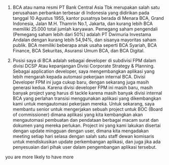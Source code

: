 1. BCA atau nama resmi PT Bank Central Asia Tbk merupakan salah satu perusahaan perbankan terbesar di Indonesia yang didirikan pada tanggal 10 Agustus 1955, kantor pusatnya berada di Menara BCA, Grand Indonesia, Jalan M.H. Thamrin No.1, Jakarta, dan kurang lebih BCA memiliki 25.000 total jumlah karyawan.
   Pemegang saham pengendali (Pemegang saham lebih dari 50%) adalah PT Dwimuria Investama Andalan dengan kurang lebih 54,94%, dan sisanya mayoritas saham publik.
   BCA memiliki beberapa anak usaha seperti BCA Syariah, BCA Finance, BCA Sekuritas, Asuransi Umum BCA, dan BCA Digital.

2. Posisi saya di BCA adalah sebagai developer di subdivisi FPM dalam divisi DCSP Atau kepanjangan Divisi Corporate Strategy & Planning. Sebagai application developer, saya mengembangkan aplikasi yang lebih mengarah kepada automasi pekerjaan internal BCA. Divisi Developer FPM ini juga cukup baru, dengan sekarang juga masih generasi kedua. Karena divisi developer FPM ini masih baru, masih banyak project yang harus di tackle karena masih banyak divisi internal BCA yang perlahan transisi menggunakan aplikasi yang dikembangkan kami untuk mengautomasi pekerjaan mereka.
   Untuk sekarang, saya membantu senior untuk mengerjakan sebuah project untuk BOC (Board of commissioner) dimana aplikasi yang kita kembangkan akan mengautomasi pembuatan dan pendataan berbagai macam surat dan dokumen yang mereka perlukan. Project ini yang kami lakukan disertai dengan update mingguan dengan user, dimana kita mengadakan meeting setiap hari selasa dengan salah satu staff dewan komisaris untuk mendiskusikan update perkembangan aplikasi, dan juga jika ada penyesuaian dari pihak user dalam pengembangan aplikasi tersebut.


you are more likely to have more 